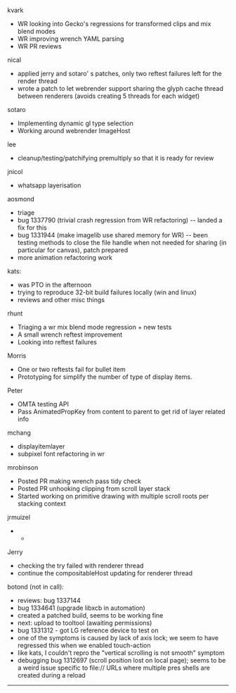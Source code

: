 kvark
* WR looking into Gecko's regressions for transformed clips and mix blend modes
* WR improving wrench YAML parsing
* WR PR reviews



nical
* applied jerry and sotaro' s patches, only two reftest failures left for the render thread
* wrote a patch to let webrender support sharing the glyph cache thread between renderers (avoids creating 5 threads for each widget)



sotaro
* Implementing dynamic gl type selection
* Working around webrender ImageHost



lee
* cleanup/testing/patchifying premultiply so that it is ready for review



jnicol
* whatsapp layerisation



aosmond
* triage
* bug 1337790 (trivial crash regression from WR refactoring) -- landed a fix for this
* bug 1331944 (make imagelib use shared memory for WR) -- been testing methods to close the file handle when not needed for sharing (in particular for canvas), patch prepared
* more animation refactoring work



kats:
* was PTO in the afternoon
* trying to reproduce 32-bit build failures locally (win and linux)
* reviews and other misc things



rhunt
* Triaging a wr mix blend mode regression + new tests
* A small wrench reftest improvement
* Looking into reftest failures



Morris
* One or two reftests fail for bullet item
* Prototyping for simplify the number of type of display items.



Peter
* OMTA testing API
* Pass AnimatedPropKey from content to parent to get rid of layer related info

mchang
* displayitemlayer
* subpixel font refactoring in wr



mrobinson
* Posted PR making wrench pass tidy check
* Posted PR unhooking clipping from scroll layer stack
* Started working on primitive drawing with multiple scroll roots per stacking context



jrmuizel
* * 


Jerry
* checking the try failed with renderer thread
* continue the compositableHost updating for renderer thread



botond (not in call):
* reviews: bug 1337144 
* bug 1334641 (upgrade libxcb in automation) 
* created a patched build, seems to  be working fine 
* next: upload to tooltool (awaiting permissions) 
* bug 1331312 - got LG reference device to test on 
* one of the symptoms is caused by lack of axis lock; we seem to have regressed this when we enabled touch-action 
* like kats, I couldn't repro the "vertical scrolling is not smooth" symptom 
* debugging bug 1312697 (scroll position lost on local page); seems to be a weird issue specific to file:// URLs where multiple pres shells are created during a reload

________________


